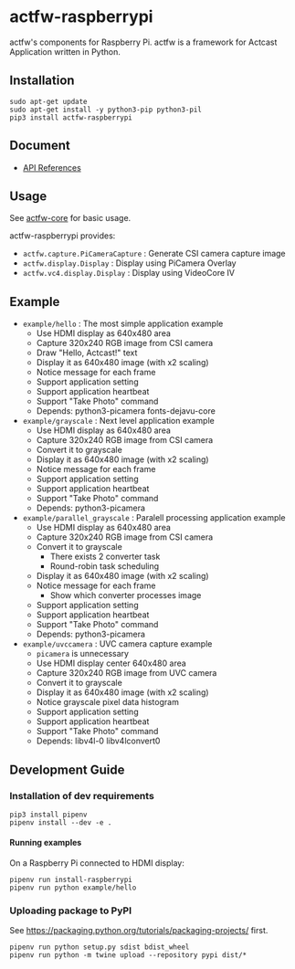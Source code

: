 # actfw-raspberrypi

actfw's components for Raspberry Pi.
actfw is a framework for Actcast Application written in Python.

## Installation

```console
sudo apt-get update
sudo apt-get install -y python3-pip python3-pil 
pip3 install actfw-raspberrypi
```

## Document

* [API References](https://idein.github.io/actfw-docs/latest/)

## Usage

See [actfw-core](https://github.com/Idein/actfw-core) for basic usage.

actfw-raspberrypi provides:

* `actfw.capture.PiCameraCapture` : Generate CSI camera capture image
* `actfw.display.Display` : Display using PiCamera Overlay
* `actfw.vc4.display.Display` : Display using VideoCore IV

## Example

* `example/hello` : The most simple application example
  * Use HDMI display as 640x480 area
  * Capture 320x240 RGB image from CSI camera
  * Draw "Hello, Actcast!" text
  * Display it as 640x480 image (with x2 scaling)
  * Notice message for each frame
  * Support application setting
  * Support application heartbeat
  * Support "Take Photo" command
  * Depends: python3-picamera fonts-dejavu-core
* `example/grayscale` : Next level application example
  * Use HDMI display as 640x480 area
  * Capture 320x240 RGB image from CSI camera
  * Convert it to grayscale
  * Display it as 640x480 image (with x2 scaling)
  * Notice message for each frame
  * Support application setting
  * Support application heartbeat
  * Support "Take Photo" command
  * Depends: python3-picamera
* `example/parallel_grayscale` : Paralell processing application example
  * Use HDMI display as 640x480 area
  * Capture 320x240 RGB image from CSI camera
  * Convert it to grayscale
    * There exists 2 converter task
    * Round-robin task scheduling
  * Display it as 640x480 image (with x2 scaling)
  * Notice message for each frame
    * Show which converter processes image
  * Support application setting
  * Support application heartbeat
  * Support "Take Photo" command
  * Depends: python3-picamera
* `example/uvccamera` : UVC camera capture example
  * `picamera` is unnecessary
  * Use HDMI display center 640x480 area
  * Capture 320x240 RGB image from UVC camera
  * Convert it to grayscale
  * Display it as 640x480 image (with x2 scaling)
  * Notice grayscale pixel data histogram
  * Support application setting
  * Support application heartbeat
  * Support "Take Photo" command
  * Depends: libv4l-0 libv4lconvert0

## Development Guide

### Installation of dev requirements

```console
pip3 install pipenv
pipenv install --dev -e .
```

#### Running examples

On a Raspberry Pi connected to HDMI display:

```console
pipenv run install-raspberrypi
pipenv run python example/hello
```

### Uploading package to PyPI

See <https://packaging.python.org/tutorials/packaging-projects/> first.

```console
pipenv run python setup.py sdist bdist_wheel
pipenv run python -m twine upload --repository pypi dist/*
```
